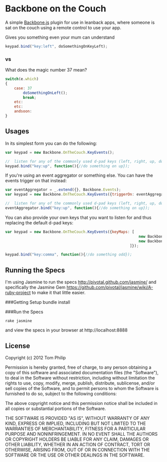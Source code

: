 # Backbone on the Couch

A simple [Backbone.js](http://documentcloud.github.com/backbone) plugin for use in leanback apps, where someone is sat on the couch using a remote control to use your app.

Gives you something even your mum can understand

``` javascript
keypad.bind("key:left", doSomethingOnKeyLeft);
```

### vs
What does the magic number 37 mean?

``` javascript
switch(e.which)
{
	case: 37
		doSomethingOnLeft();
		break;
	etc:
	etc:
	andsoon:
}
```

## Usages

In its simplest form you can do the following:

``` javascript
var keypad = new Backbone.OnTheCouch.KeyEvents();

//	listen for any of the commonly used d-pad keys (left, right, up, down, enter, space and escape)
keypad.bind("key:up", function(){//do something on up});
```

If you're using an event aggregator or something else. You can have the events trigger on that instead:

``` javascript
var eventAggregator = _.extend({}, Backbone.Events);
var keypad = new Backbone.OnTheCouch.KeyEvents({triggerOn: eventAggregator});

//	listen for any of the commonly used d-pad keys (left, right, up, down, enter, space and escape)
eventAggregator.bind("key:up", function(){//do something on up});
```

You can also provide your own keys that you want to listen for and thus replacing the default d-pad keys:

``` javascript
var keypad = new Backbone.OnTheCouch.KeyEvents({keyMaps: [
															new Backbone.OnTheCouch.KeyEvent(188, "key:comma"),
															new Backbone.OnTheCouch.KeyEvent(190, "key:fullstop")
														]});

keypad.bind("key:comma", function(){//do something odd});
```

## Running the Specs
I'm using Jasmine to run the specs http://pivotal.github.com/jasmine/ and specifically the Jasmine Gem https://github.com/pivotal/jasmine/wiki/A-ruby-project to make it that little easier.

###Getting Setup
	bundle install

###Run the Specs

	rake jasmine

and view the specs in your browser at http://localhost:8888

## License

Copyright (c) 2012 Tom Philip

Permission is hereby granted, free of charge, to any person obtaining a copy of this software and associated documentation files (the "Software"), to deal in the Software without restriction, including without limitation the rights to use, copy, modify, merge, publish, distribute, sublicense, and/or sell copies of the Software, and to permit persons to whom the Software is furnished to do so, subject to the following conditions:

The above copyright notice and this permission notice shall be included in all copies or substantial portions of the Software.

THE SOFTWARE IS PROVIDED "AS IS", WITHOUT WARRANTY OF ANY KIND, EXPRESS OR IMPLIED, INCLUDING BUT NOT LIMITED TO THE WARRANTIES OF MERCHANTABILITY, FITNESS FOR A PARTICULAR PURPOSE AND NONINFRINGEMENT. IN NO EVENT SHALL THE AUTHORS OR COPYRIGHT HOLDERS BE LIABLE FOR ANY CLAIM, DAMAGES OR OTHER LIABILITY, WHETHER IN AN ACTION OF CONTRACT, TORT OR OTHERWISE, ARISING FROM, OUT OF OR IN CONNECTION WITH THE SOFTWARE OR THE USE OR OTHER DEALINGS IN THE SOFTWARE.
